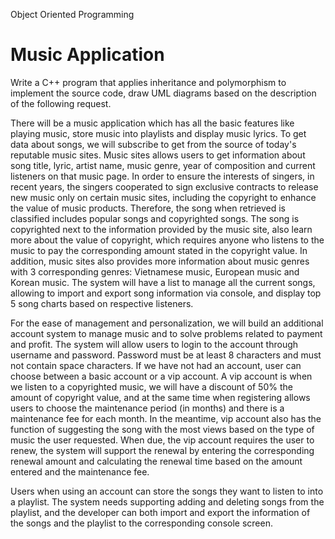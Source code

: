 Object Oriented Programming

# Music Application

Write a C++ program that applies inheritance and polymorphism to implement the source code, draw UML diagrams based on the description of the following request.

There will be a music application which has all the basic features like playing music, store music into playlists and display music lyrics. To get data about songs, we will subscribe to get from the source of today's reputable music sites. Music sites allows users to get information about song title, lyric, artist name, music genre, year of composition and current listeners on that music page. In order to ensure the interests of singers, in recent years, the singers cooperated to sign exclusive contracts to release new music only on certain music sites, including the copyright to enhance the value of music products. Therefore, the song when retrieved is classified includes popular songs and copyrighted songs. The song is copyrighted next to the information provided by the music site, also learn more about the value of copyright, which requires anyone who listens to the music to pay the corresponding amount stated in the copyright value. In addition, music sites also provides more information about music genres with 3 corresponding genres: Vietnamese music, European music and Korean music. The system will have a list to manage all the current songs, allowing to import and export song information via console, and display top 5 song charts based on respective listeners.

For the ease of management and personalization, we will build an additional account system to manage music and to solve problems related to payment and profit. The system will allow users to login to the account through username and password. Password must be at least 8 characters and must not contain space characters. If we have not had an account, user can choose between a basic account or a vip account. A vip account is when we listen to a copyrighted music, we will have a discount of 50% the amount of copyright value, and at the same time when registering allows users to choose the maintenance period (in months) and there is a maintenance fee for each month. In the meantime, vip account also has the function of suggesting the song with the most views based on the type of music the user requested. When due, the vip account requires the user to renew, the system will support the renewal by entering the corresponding renewal amount and calculating the renewal time based on the amount entered and the maintenance fee.

Users when using an account can store the songs they want to listen to into a playlist. The system needs supporting adding and deleting songs from the playlist, and the developer can both import and export the information of the songs and the playlist to the corresponding console screen.
